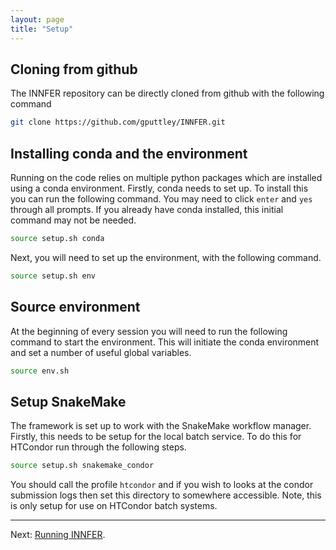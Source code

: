 ```yaml
---
layout: page
title: "Setup"
---
```


## Cloning from github

The INNFER repository can be directly cloned from github with the following command

```bash
git clone https://github.com/gputtley/INNFER.git
```

## Installing conda and the environment

Running on the code relies on multiple python packages which are installed using a conda environment. Firstly, conda needs to set up. To install this you can run the following command. You may need to click `enter` and `yes` through all prompts. If you already have conda installed, this initial command may not be needed. 
```bash
source setup.sh conda
```

Next, you will need to set up the environment, with the following command.
```bash
source setup.sh env
```

## Source environment

At the beginning of every session you will need to run the following command to start the environment. This will initiate the conda environment and set a number of useful global variables.
```bash
source env.sh
```

## Setup SnakeMake

The framework is set up to work with the SnakeMake workflow manager. Firstly, this needs to be setup for the local batch service. To do this for HTCondor run through the following steps.
```bash
source setup.sh snakemake_condor
```
You should call the profile `htcondor` and if you wish to looks at the condor submission logs then set this directory to somewhere accessible. Note, this is only setup for use on HTCondor batch systems.


---

Next: [Running INNFER](steps.md).